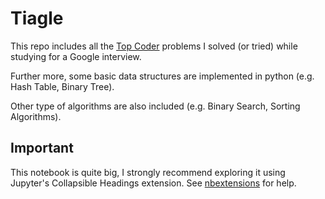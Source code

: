 # Tiagle

This repo includes all the [Top Coder](https://www.topcoder.com/) problems I solved (or tried) while studying for a Google interview.

Further more, some basic data structures are implemented in python (e.g. Hash Table, Binary Tree).

Other type of algorithms are also included (e.g. Binary Search, Sorting Algorithms).

## Important

This notebook is quite big, I strongly recommend exploring it using Jupyter's Collapsible Headings extension. See [nbextensions](https://github.com/ipython-contrib/jupyter_contrib_nbextensions) for help.
